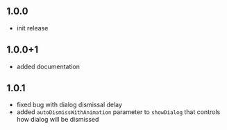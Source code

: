 ## 1.0.0

* init release

## 1.0.0+1

* added documentation

## 1.0.1

* fixed bug with dialog dismissal delay
* added `autoDismissWithAnimation` parameter to `showDialog` that controls how dialog will be dismissed